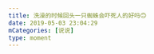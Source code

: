 ```yaml
---
title: 洗澡的时候回头一只蜘蛛会吓死人的好吗🙃
date: 2019-05-03 23:04:29
mCategories: [说说]
type: moment
---
```


<div id="pics-20190503230429"></div>

<script src="/lib/moment/pics.js"></script>
<script>
var data = [
    {"link": "2019-05-03_000000.jpeg", "type": "shuoshuo"}
];
picsRender(data, "pics-20190503230429");
</script>
